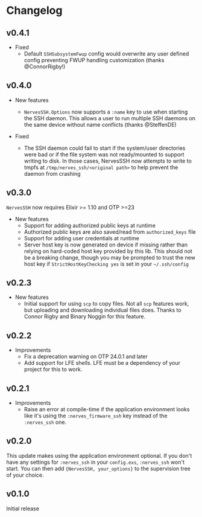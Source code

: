 # Changelog

## v0.4.1

* Fixed
  * Default `SSHSubsystemFwup` config would overwrite any user defined config
    preventing FWUP handling customization (thanks @ConnorRigby!)

## v0.4.0

* New features
  * `NervesSSH.Options` now supports a `:name` key to use when starting the
    SSH daemon. This allows a user to run multiple SSH daemons on the same
    device without name conflicts (thanks @SteffenDE)

* Fixed
  * The SSH daemon could fail to start if the system/user directories were bad
    or if the file system was not ready/mounted to support writing to disk. In
    those cases, NervesSSH now attempts to write to tmpfs at
    `/tmp/nerves_ssh/<original path>` to help prevent the daemon from crashing

## v0.3.0

`NervesSSH` now requires Elixir >= 1.10 and OTP >=23

* New features
  * Support for adding authorized public keys at runtime
  * Authorized public keys are also saved/read from `authorized_keys` file
  * Support for adding user credentials at runtime
  * Server host key is now generated on device if missing rather than
    relying on hard-coded host key provided by this lib. This should not
    be a breaking change, though you may be prompted to trust the new
    host key if `StrictHostKeyChecking yes` is set in your `~/.ssh/config`

## v0.2.3

* New features
  * Initial support for using `scp` to copy files. Not all `scp` features work,
    but uploading and downloading individual files does. Thanks to Connor Rigby
    and Binary Noggin for this feature.

## v0.2.2

* Improvements
  * Fix a deprecation warning on OTP 24.0.1 and later
  * Add support for LFE shells. LFE must be a dependency of your project for
    this to work.

## v0.2.1

* Improvements
  * Raise an error at compile-time if the application environment looks like
    it's using the `:nerves_firmware_ssh` key instead of the `:nerves_ssh` one.

## v0.2.0

This update makes using the application environment optional. If you don't have
any settings for `:nerves_ssh` in your `config.exs`, `:nerves_ssh` won't start.
You can then add `{NervesSSH, your_options}` to the supervision tree of your
choice.

## v0.1.0

Initial release
